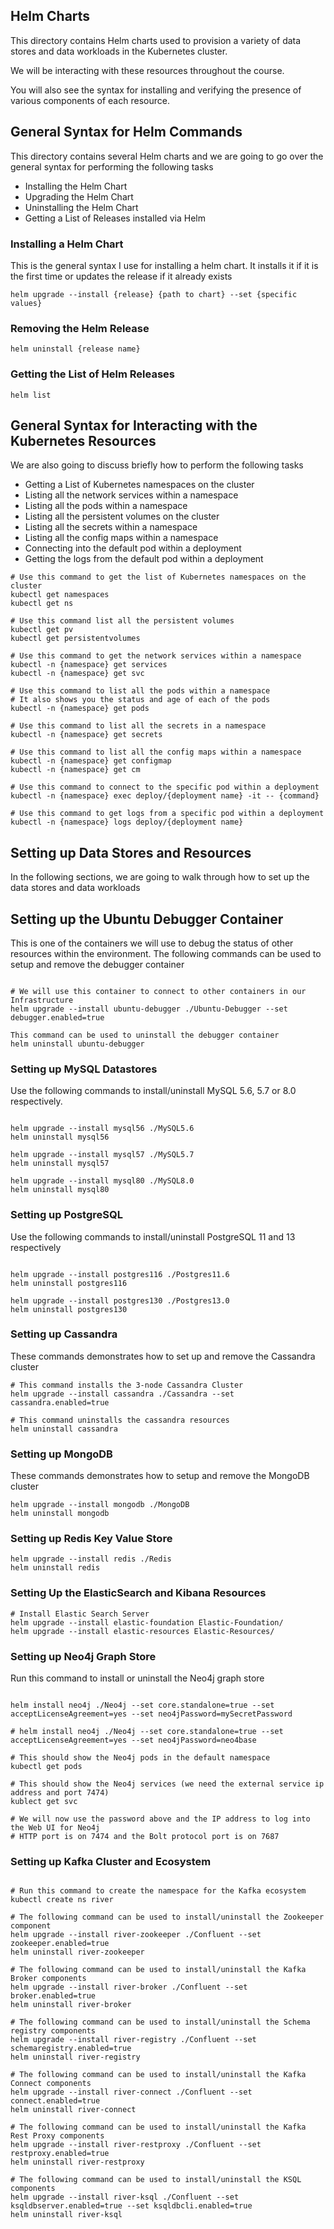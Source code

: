 ## Helm Charts

This directory contains Helm charts used to provision a variety of data stores and data workloads in the Kubernetes cluster.

We will be interacting with these resources throughout the course.

You will also see the syntax for installing and verifying the presence of various components of each resource.

## General Syntax for Helm Commands
This directory contains several Helm charts and we are going to go over the general syntax for performing the following tasks
- Installing the Helm Chart
- Upgrading the Helm Chart
- Uninstalling the Helm Chart
- Getting a List of Releases installed via Helm

### Installing a Helm Chart

This is the general syntax I use for installing a helm chart. It installs it if it is the first time or updates the release if it already exists

```shell
helm upgrade --install {release} {path to chart} --set {specific values}
```
### Removing the Helm Release

```shell
helm uninstall {release name}
```

### Getting the List of Helm Releases

```shell
helm list
```

## General Syntax for Interacting with the Kubernetes Resources
We are also going to discuss briefly how to perform the following tasks
- Getting a List of Kubernetes namespaces on the cluster
- Listing all the network services within a namespace
- Listing all the pods within a namespace
- Listing all the persistent volumes on the cluster
- Listing all the secrets within a namespace
- Listing all the config maps within a namespace
- Connecting into the default pod within a deployment
- Getting the logs from the default pod within a deployment


```shell
# Use this command to get the list of Kubernetes namespaces on the cluster 
kubectl get namespaces
kubectl get ns

# Use this command list all the persistent volumes
kubectl get pv
kubectl get persistentvolumes

# Use this command to get the network services within a namespace
kubectl -n {namespace} get services
kubectl -n {namespace} get svc

# Use this command to list all the pods within a namespace
# It also shows you the status and age of each of the pods
kubectl -n {namespace} get pods

# Use this command to list all the secrets in a namespace 
kubectl -n {namespace} get secrets

# Use this command to list all the config maps within a namespace
kubectl -n {namespace} get configmap
kubectl -n {namespace} get cm

# Use this command to connect to the specific pod within a deployment
kubectl -n {namespace} exec deploy/{deployment name} -it -- {command}

# Use this command to get logs from a specific pod within a deployment
kubectl -n {namespace} logs deploy/{deployment name}

```
## Setting up Data Stores and Resources
In the following sections, we are going to walk through how to set up the data stores and data workloads

## Setting up the Ubuntu Debugger Container

This is one of the containers we will use to debug the status of other resources within the environment.
The following commands can be used to setup and remove the debugger container 

```shell

# We will use this container to connect to other containers in our Infrastructure
helm upgrade --install ubuntu-debugger ./Ubuntu-Debugger --set debugger.enabled=true

This command can be used to uninstall the debugger container
helm uninstall ubuntu-debugger

```

### Setting up MySQL Datastores
Use the following commands to install/uninstall MySQL 5.6, 5.7 or 8.0 respectively.

```shell

helm upgrade --install mysql56 ./MySQL5.6
helm uninstall mysql56

helm upgrade --install mysql57 ./MySQL5.7
helm uninstall mysql57

helm upgrade --install mysql80 ./MySQL8.0
helm uninstall mysql80
```

### Setting up PostgreSQL

Use the following commands to install/uninstall PostgreSQL 11 and 13 respectively

```shell

helm upgrade --install postgres116 ./Postgres11.6
helm uninstall postgres116

helm upgrade --install postgres130 ./Postgres13.0
helm uninstall postgres130

```

### Setting up Cassandra

These commands demonstrates how to set up and remove the Cassandra cluster

```shell
# This command installs the 3-node Cassandra Cluster
helm upgrade --install cassandra ./Cassandra --set cassandra.enabled=true

# This command uninstalls the cassandra resources
helm uninstall cassandra
```

### Setting up MongoDB

These commands demonstrates how to setup and remove the MongoDB cluster

```shell
helm upgrade --install mongodb ./MongoDB
helm uninstall mongodb
```

### Setting up Redis Key Value Store

```shell
helm upgrade --install redis ./Redis
helm uninstall redis

```

### Setting Up the ElasticSearch and Kibana Resources

```shell
# Install Elastic Search Server
helm upgrade --install elastic-foundation Elastic-Foundation/
helm upgrade --install elastic-resources Elastic-Resources/

```

### Setting up Neo4j Graph Store

Run this command to install or uninstall the Neo4j graph store

```shell

helm install neo4j ./Neo4j --set core.standalone=true --set acceptLicenseAgreement=yes --set neo4jPassword=mySecretPassword

# helm install neo4j ./Neo4j --set core.standalone=true --set acceptLicenseAgreement=yes --set neo4jPassword=neo4base

# This should show the Neo4j pods in the default namespace
kubectl get pods 

# This should show the Neo4j services (we need the external service ip address and port 7474)
kublect get svc

# We will now use the password above and the IP address to log into the Web UI for Neo4j
# HTTP port is on 7474 and the Bolt protocol port is on 7687
```


### Setting up Kafka Cluster and Ecosystem

```shell

# Run this command to create the namespace for the Kafka ecosystem
kubectl create ns river

# The following command can be used to install/uninstall the Zookeeper component
helm upgrade --install river-zookeeper ./Confluent --set zookeeper.enabled=true
helm uninstall river-zookeeper

# The following command can be used to install/uninstall the Kafka Broker components
helm upgrade --install river-broker ./Confluent --set broker.enabled=true
helm uninstall river-broker

# The following command can be used to install/uninstall the Schema registry components
helm upgrade --install river-registry ./Confluent --set schemaregistry.enabled=true
helm uninstall river-registry

# The following command can be used to install/uninstall the Kafka Connect components
helm upgrade --install river-connect ./Confluent --set connect.enabled=true
helm uninstall river-connect

# The following command can be used to install/uninstall the Kafka Rest Proxy components
helm upgrade --install river-restproxy ./Confluent --set restproxy.enabled=true
helm uninstall river-restproxy

# The following command can be used to install/uninstall the KSQL components
helm upgrade --install river-ksql ./Confluent --set ksqldbserver.enabled=true --set ksqldbcli.enabled=true
helm uninstall river-ksql

```
